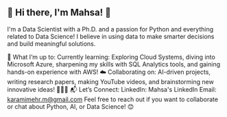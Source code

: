 ## 🌟 Hi there, I'm Mahsa! 👋 
I'm a Data Scientist with a Ph.D. and a passion for Python and everything related to Data Science! I believe in using data to make smarter decisions and build meaningful solutions.

🚀 What I’m up to:
Currently learning: Exploring Cloud Systems, diving into Microsoft Azure, sharpening my skills with SQL Analytics tools, and gaining hands-on experience with AWS! ☁️
Collaborating on: AI-driven projects, writing research papers, making YouTube videos, and brainstorming new innovative ideas! 🤖🎥💡
📬 Let’s Connect:
LinkedIn: Mahsa's LinkedIn
Email: karamimehr.m@gmail.com
Feel free to reach out if you want to collaborate or chat about Python, AI, or Data Science! 😊

